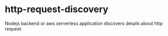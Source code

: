 # http-request-discovery
Nodejs backend or aws serverless application discovers details about http request.
